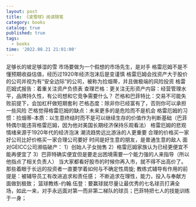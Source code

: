 ```yaml
---
layout: post
title: 《滚雪球》阅读随笔
category: books
catalog: true
published: true
tags:
  - books
time: '2022.08.21 21:01:00'
---
```

足够长的坡足够湿的雪
市场要做为一个假想的市场先生，是对手
格雷厄姆不是不懂预期收益估值，经历过1920年经济泡沫后是变谨慎
格雷厄姆会找资产大于股价的公司并视为有“安全边际”的公司，被称为捡烟蒂，并且做极端的风险投资
格雷厄姆式报告：着重关注资产负债表
查理芒格：更关注无形资产内容：经营管理水平，品牌持久性，有公司想和它竞争需要什么？
芒格和巴菲特比：交易不可能失败前提下，会加杠杆做短期套利
芒格态度：除非你已经富有了，否则你可以承担一些风险
芒格觉得格雷厄姆的缺点：未来更多的是危险而不是机会
格雷厄姆的习惯：捡烟蒂-本质：以生意终结时而不是可以继续生存的价值作为判断基础（巴菲特偶尔能违背格雷厄姆，因为他对美国长期经济保持乐观看法）
格雷厄姆的悲观情绪来源于1920年代的经济泡沫
潮流趋势远比游泳的人更重要
合理的价格买一家好公司比好价格买一家合理公司要好
时间是好生意的朋友，是普通生意的敌人
面对GEICC公司濒临破产：
1）创始人子女抛售
2）格雷厄姆家族认为已经更便宜不能再便宜了
 3）巴菲特确实便宜但是要走出困境需要一个能力强的人来指导（所以他指点了相关负责人）
当大家都看好股市的时候你再入市，就不得不出高价了。那些着眼于长远的投资者一直要学着如何与不确定性周旋;
教练式辅导有作用的前提是：被辅导员工有改进追求和责任感；
不断追求在理性，能力，投入与奉献方面做到极致；
篮球教练-约翰.伍登：要赢球就尽量让最优秀的七名球员打满全场，如此一来，对手永远面对第一而非第二梯队的球员；巴菲特把七人的技能训练于一身；